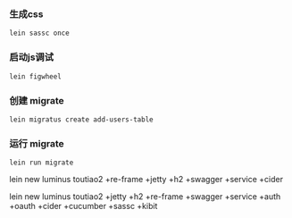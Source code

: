 ### 生成css
```
lein sassc once
```

### 启动js调试
```
lein figwheel
```

### 创建 migrate
```
lein migratus create add-users-table
```

### 运行 migrate
```
lein run migrate
```

lein new luminus toutiao2 +re-frame +jetty +h2 +swagger +service +cider

lein new luminus toutiao2 +jetty +h2 +re-frame +swagger +service +auth +oauth +cider +cucumber +sassc +kibit
